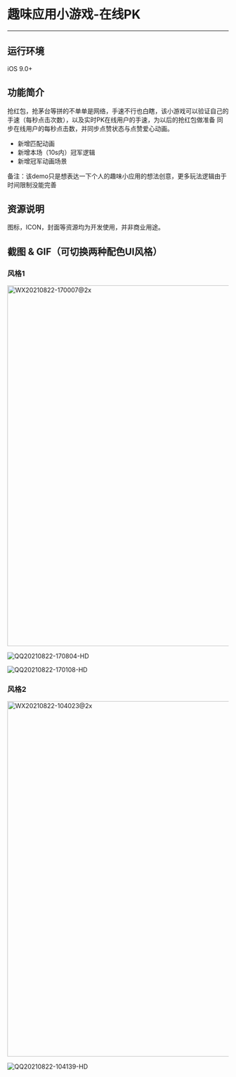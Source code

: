 # 趣味应用小游戏-在线PK

*******************


## 运行环境
iOS 9.0+

## 功能简介
抢红包，抢茅台等拼的不单单是网络，手速不行也白瞎，该小游戏可以验证自己的手速（每秒点击次数），以及实时PK在线用户的手速，为以后的抢红包做准备
同步在线用户的每秒点击数，并同步点赞状态与点赞爱心动画。
- 新增匹配动画
- 新增本场（10s内）冠军逻辑
- 新增冠军动画场景
 
备注：该demo只是想表达一下个人的趣味小应用的想法创意，更多玩法逻辑由于时间限制没能完善

## 资源说明
图标，ICON，封面等资源均为开发使用，并非商业用途。

## 截图 & GIF（可切换两种配色UI风格）
### 风格1
<img width="820" alt="WX20210822-170007@2x" src="https://user-images.githubusercontent.com/15797691/130349295-1c2f611a-78e0-4fde-a3ff-97ecec34dfea.png">

![QQ20210822-170804-HD](https://user-images.githubusercontent.com/15797691/130349389-4e2d000a-f99b-4907-9a0f-43ab3f983b8e.gif)


![QQ20210822-170108-HD](https://user-images.githubusercontent.com/15797691/130349309-083a8407-811b-4ad4-9d11-c75565cf9715.gif)


### 风格2
<img width="808" alt="WX20210822-104023@2x" src="https://user-images.githubusercontent.com/15797691/130340170-773e3582-0162-4663-90f6-eae746fd9b15.png">

![QQ20210822-104139-HD](https://user-images.githubusercontent.com/15797691/130340180-429c268e-7501-44bd-a541-df8e09a19c04.gif)


